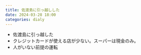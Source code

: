 ```yaml
---
title: 佐渡島に引っ越しした
date: 2024-03-28 18:00
categories: dialy
---
```


- 佐渡島に引っ越した
- クレジットカードが使える店が少ない。スーパーは現金のみ。
- 人がいない前提の運転
